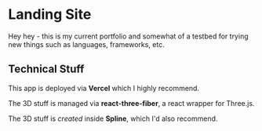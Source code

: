 # Landing Site

Hey hey - this is my current portfolio and somewhat of a testbed for trying new things such as languages, frameworks, etc.

## Technical Stuff

This app is deployed via **Vercel** which I highly recommend.

The 3D stuff is managed via **react-three-fiber**, a react wrapper for Three.js.

The 3D stuff is _created_ inside **Spline**, which I'd also recommend.

